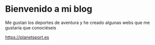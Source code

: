 # Bienvenido a mi blog

Me gustan los deportes de aventura y he creado algunas webs que me gustaría que conociéseis

https://planetsport.es

